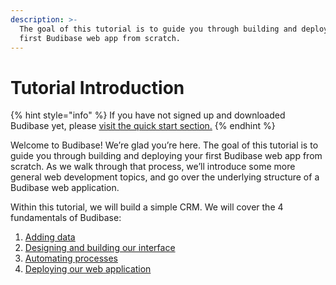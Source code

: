 ```yaml
---
description: >-
  The goal of this tutorial is to guide you through building and deploying your
  first Budibase web app from scratch.
---
```


# Tutorial Introduction

{% hint style="info" %}
If you have not signed up and downloaded Budibase yet, please [visit the quick start section.](../)
{% endhint %}

Welcome to Budibase! We’re glad you’re here. The goal of this tutorial is to guide you through building and deploying your first Budibase web app from scratch. As we walk through that process, we’ll introduce some more general web development topics, and go over the underlying structure of a Budibase web application.

Within this tutorial, we will build a simple CRM. We will cover the 4 fundamentals of Budibase:

1. [Adding data](3.-add-data.md)
2. [Designing and building our interface](4.-design.md)
3. [Automating processes](5.-automate.md)
4. [Deploying our web application](6.-deploy.md)

